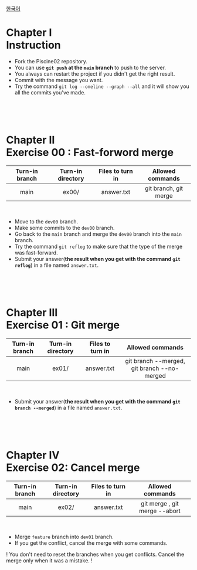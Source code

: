 [한국어](https://github.com/euiminnn/Learn-Git-Branch/blob/main/piscine02/README.kr.md)
# Chapter Ⅰ<br>Instruction

- Fork the Piscine02 repository.
- You can use **`git push` at the `main` branch** to push to the server.
- You always can restart the project if you didn't get the right result.
- Commit with the message you want.
- Try the command `git log --oneline --graph --all` and it will show you all the commits you've made.

<br>
<br>
<br>

# Chapter Ⅱ<br>Exercise 00 : Fast-forword merge

| Turn-in branch | Turn-in directory | Files to turn in | Allowed commands |
|:--:|:--:|:--:|:--:|
| main | ex00/ | answer.txt | git branch, git merge |

<br>

- Move to the `dev00` branch.
- Make some commits to the `dev00` branch.
- Go back to the `main` branch and merge the `dev00` branch into the `main` branch.
- Try the command `git reflog` to make sure that the type of the merge was fast-forward.
- Submit your answer(**the result when you get with the command `git reflog`**) in a file named `answer.txt`.

<br>
<br>
<br>

# Chapter Ⅲ<br>Exercise 01 : Git merge

| Turn-in branch | Turn-in directory | Files to turn in | Allowed commands |
|:--:|:--:|:--:|:--:|
| main | ex01/ | answer.txt | git branch --merged, git branch --no-merged|

<br>

- Submit your answer(**the result when you get with the command `git branch --merged`**) in a file named `answer.txt`. 

<br>
<br>
<br>


# Chapter Ⅳ<br>Exercise 02: Cancel merge

| Turn-in branch | Turn-in directory | Files to turn in | Allowed commands |
|:--:|:--:|:--:|:--:|
| main | ex02/ | answer.txt | git merge , git merge --abort|

<br>

- Merge `feature` branch into `dev01` branch.
- If you get the conflict, cancel the merge with some commands.


! You don't need to reset the branches when you get conflicts. Cancel the merge only when it was a mistake. !